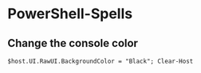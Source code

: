 # PowerShell-Spells

## Change the console color

`$host.UI.RawUI.BackgroundColor = "Black"; Clear-Host`
